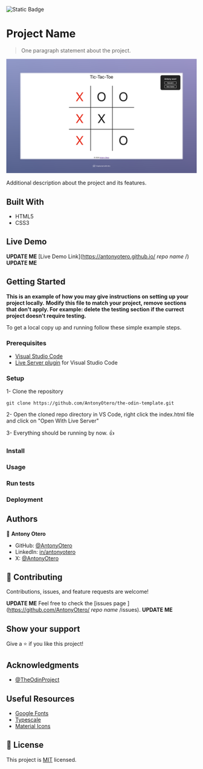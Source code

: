 ![Static Badge](https://img.shields.io/badge/The_Odin_Project-dbb46d)

# Project Name

> One paragraph statement about the project.

![screenshot](./images/app_screenshot.jpeg)

Additional description about the project and its features.

## Built With

- HTML5
- CSS3

## Live Demo

**UPDATE ME** [Live Demo Link](https://antonyotero.github.io/ *repo name* /) **UPDATE ME**


## Getting Started

**This is an example of how you may give instructions on setting up your project locally.**
**Modify this file to match your project, remove sections that don't apply. For example: delete the testing section if the currect project doesn't require testing.**


To get a local copy up and running follow these simple example steps.

### Prerequisites

- [Visual Studio Code](https://code.visualstudio.com/)
- [Live Server plugin](https://marketplace.visualstudio.com/items?itemName=ritwickdey.LiveServer) for Visual Studio Code 

### Setup

1- Clone the repository
```
git clone https://github.com/AntonyOtero/the-odin-template.git
```
2- Open the cloned repo directory in VS Code, right click the index.html file and click on "Open With Live Server"

3- Everything should be running by now. 👍

### Install

### Usage

### Run tests

### Deployment

## Authors

👤 **Antony Otero**

- GitHub: [@AntonyOtero](https://github.com/AntonyOtero)
- LinkedIn: [in/antonyotero](https://www.linkedin.com/in/antonyotero/)
- X: [@AntonyOtero](https://twitter.com/AntonyOtero)

## 🤝 Contributing

Contributions, issues, and feature requests are welcome!

**UPDATE ME** Feel free to check the [issues page ](https://github.com/AntonyOtero/ *repo name* /issues). **UPDATE ME**

## Show your support

Give a ⭐️ if you like this project!

## Acknowledgments

- [@TheOdinProject](https://github.com/TheOdinProject)

## Useful Resources
- [Google Fonts](https://fonts.google.com/)
- [Typescale](https://typescale.com/)
- [Material Icons](https://pictogrammers.com/library/mdi/)

## 📝 License

This project is [MIT](LICENSE) licensed.
